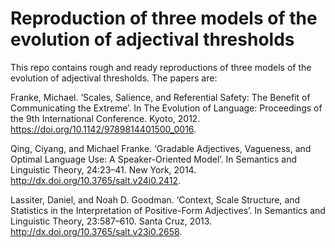 # Reproduction of three models of the evolution of adjectival thresholds

This repo contains rough and ready reproductions of three models of the evolution of adjectival thresholds. The papers are:

Franke, Michael. ‘Scales, Salience, and Referential Safety: The Benefit of Communicating the Extreme’. In The Evolution of Language: Proceedings of the 9th International Conference. Kyoto, 2012. https://doi.org/10.1142/9789814401500_0016.

Qing, Ciyang, and Michael Franke. ‘Gradable Adjectives, Vagueness, and Optimal Language Use: A Speaker-Oriented Model’. In Semantics and Linguistic Theory, 24:23–41. New York, 2014. http://dx.doi.org/10.3765/salt.v24i0.2412.

Lassiter, Daniel, and Noah D. Goodman. ‘Context, Scale Structure, and Statistics in the Interpretation of Positive-Form Adjectives’. In Semantics and Linguistic Theory, 23:587–610. Santa Cruz, 2013. http://dx.doi.org/10.3765/salt.v23i0.2658.
